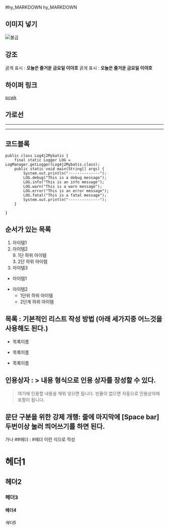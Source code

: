 #hy_MARKDOWN
hy_MARKDOWN

## 이미지 넣기
![불금](https://blog.eightbox.net/81)

## 강조
굵게 표시 : **오늘은 즐거운 금요일 이야호**
굵게 표시 : __오늘은 즐거운 금요일 이야호__

## 하이퍼 링크
[pcwk](https://cafe.daum.net/pcwk "PCWK CAFE")

## 가로선
---  
***  

## 코드블록
```
public class Log4j2Mybatis {
    final static Logger LOG = LogManager.getLogger(Log4j2Mybatis.class);
	public static void main(String[] args) {
        System.out.println("--------------");
        LOG.debug("This is a debug message");
        LOG.info("This is an info message");
        LOG.warn("This is a warn message");
        LOG.error("This is an error message");
        LOG.fatal("This is a fatal message");  
        System.out.println("--------------");
	}

}
```

## 순서가 있는 목록
1. 아이템1
3. 아이템2  
    9. 1단 하위 아이템  
      3. 2단 하위 아이템  
9. 아이템3 

- 아이템1
+ 아이템2 
  - 1단위 하위 아이템  
  * 2단계 하위 아이템
  

## 목록 : 기본적인 리스트 작성 방법 (아래 세가지중 어느것을 사용해도 된다.)
* 목록이름
- 목록이름
+ 목록이름

## 인용상자 : > 내용 형식으로 인용 상자를 장성할 수 있다.
> 여기에 인용할 내용을 채워 넣으면 됩니다.
빈줄이 없으면 자동으로 인용상자에 포함이 됩니다.

## 문단 구분을 위한 강제 개행: 줄에 마지막에 [Space bar] 두번이상 눌러 띄어쓰기를 하면 된다.
가나
##헤더 : #헤더 이런 식으로 작성
# 헤더1
## 헤더2
### 헤더3
#### 헤더4
###### 헤더5

